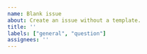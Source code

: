 ```yaml
---
name: Blank issue
about: Create an issue without a template.
title: ''
labels: ["general", "question"]
assignees: ''
---
```


